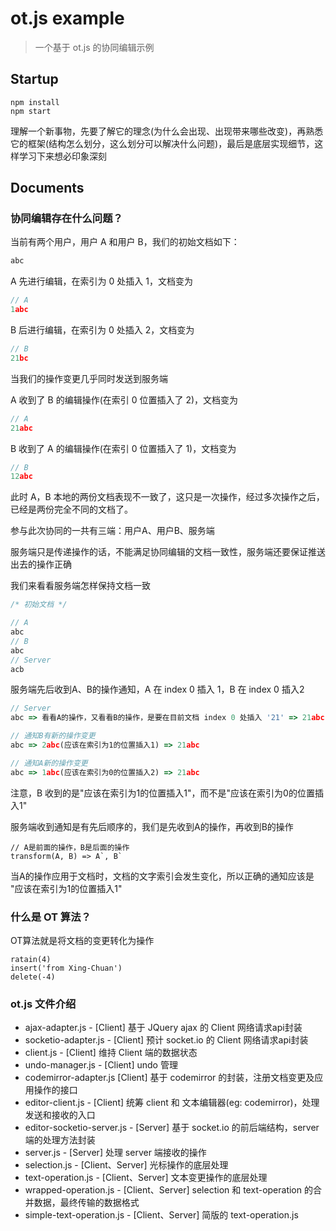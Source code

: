 # ot.js example
> 一个基于 ot.js 的协同编辑示例

## Startup
```
npm install
npm start
```

理解一个新事物，先要了解它的理念(为什么会出现、出现带来哪些改变)，再熟悉它的框架(结构怎么划分，这么划分可以解决什么问题)，最后是底层实现细节，这样学习下来想必印象深刻

## Documents

### 协同编辑存在什么问题？

当前有两个用户，用户 A 和用户 B，我们的初始文档如下：

```js
abc
```

A 先进行编辑，在索引为 0 处插入 1，文档变为

```js
// A
1abc
```

B 后进行编辑，在索引为 0 处插入 2，文档变为

```js
// B
21bc
```

当我们的操作变更几乎同时发送到服务端

A 收到了 B 的编辑操作(在索引 0 位置插入了 2)，文档变为

```js
// A
21abc
```

B 收到了 A 的编辑操作(在索引 0 位置插入了 1)，文档变为

```js
// B
12abc
```

此时 A，B 本地的两份文档表现不一致了，这只是一次操作，经过多次操作之后，已经是两份完全不同的文档了。

参与此次协同的一共有三端：用户A、用户B、服务端

服务端只是传递操作的话，不能满足协同编辑的文档一致性，服务端还要保证推送出去的操作正确



我们来看看服务端怎样保持文档一致

```js
/* 初始文档 */

// A
abc
// B
abc
// Server
acb
```

服务端先后收到A、B的操作通知，A 在 index 0 插入 1，B 在 index 0 插入2

```js
// Server
abc => 看看A的操作，又看看B的操作，是要在目前文档 index 0 处插入 '21' => 21abc(通知A和B有新的操作变更)

// 通知B有新的操作变更
abc => 2abc(应该在索引为1的位置插入1) => 21abc

// 通知A新的操作变更
abc => 1abc(应该在索引为0的位置插入2) => 21abc
```

注意，B 收到的是"应该在索引为1的位置插入1"，而不是"应该在索引为0的位置插入1"

服务端收到通知是有先后顺序的，我们是先收到A的操作，再收到B的操作

```
// A是前面的操作，B是后面的操作
transform(A, B) => A`, B`
```

当A的操作应用于文档时，文档的文字索引会发生变化，所以正确的通知应该是 "应该在索引为1的位置插入1"

### 什么是 OT 算法？

OT算法就是将文档的变更转化为操作

```
ratain(4)
insert('from Xing-Chuan')
delete(-4)
```



### ot.js 文件介绍

- ajax-adapter.js  - [Client] 基于 JQuery ajax 的 Client 网络请求api封装
- socketio-adapter.js - [Client] 预计 socket.io 的 Client 网络请求api封装
- client.js - [Client] 维持 Client 端的数据状态
- undo-manager.js - [Client] undo 管理
- codemirror-adapter.js [Client] 基于 codemirror 的封装，注册文档变更及应用操作的接口
- editor-client.js - [Client] 统筹 client 和 文本编辑器(eg: codemirror)，处理发送和接收的入口
- editor-socketio-server.js - [Server] 基于 socket.io 的前后端结构，server 端的处理方法封装
- server.js - [Server] 处理 server 端接收的操作
- selection.js - [Client、Server] 光标操作的底层处理
- text-operation.js - [Client、Server] 文本变更操作的底层处理
- wrapped-operation.js - [Client、Server] selection 和 text-operation 的合并数据，最终传输的数据格式
- simple-text-operation.js - [Client、Server] 简版的 text-operation.js